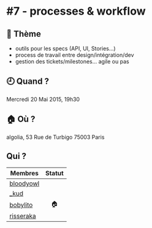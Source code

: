 # #7 - processes & workflow

## 💬 Thème

- outils pour les specs (API, UI, Stories...)
- process de travail entre design/intégration/dev
- gestion des tickets/milestones... agile ou pas

## 🕘 Quand ?

Mercredi 20 Mai 2015, 19h30

## 🏠 Où ?

algolia, 53 Rue de Turbigo 75003 Paris

## Qui ?

Membres | Statut |
--------|:------:|
[bloodyowl](https://twitter.com/bloodyowl) |  |
[_kud](https://twitter.com/_kud) |  |
[bobylito](https://twitter.com/bobylito) | 🏠 |
[risseraka](https://twitter.com/risseraka) |  |
